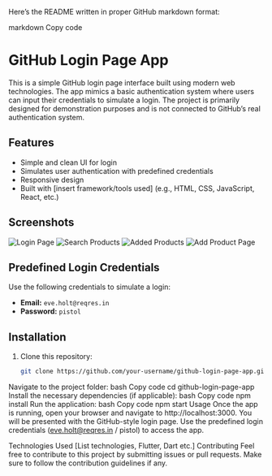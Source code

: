 Here’s the README written in proper GitHub markdown format:

markdown
Copy code
# GitHub Login Page App

This is a simple GitHub login page interface built using modern web technologies. The app mimics a basic authentication system where users can input their credentials to simulate a login. The project is primarily designed for demonstration purposes and is not connected to GitHub’s real authentication system.

## Features

- Simple and clean UI for login
- Simulates user authentication with predefined credentials
- Responsive design
- Built with [insert framework/tools used] (e.g., HTML, CSS, JavaScript, React, etc.)

## Screenshots

![Login Page](https://github.com/Shivamcyber6/Login_Page/blob/main/Screenshot_1728826349.png)
![Search Products](https://github.com/Shivamcyber6/Login_Page/blob/main/Screenshot_1728826676.png)
![Added Products](https://github.com/Shivamcyber6/Login_Page/blob/main/Screenshot_1728826657.png)
![Add Product Page](https://github.com/Shivamcyber6/Login_Page/blob/main/Screenshot_1728826685.png)





## Predefined Login Credentials

Use the following credentials to simulate a login:

- **Email:** `eve.holt@reqres.in`
- **Password:** `pistol`

## Installation

1. Clone this repository:
   ```bash
   git clone https://github.com/your-username/github-login-page-app.git
Navigate to the project folder:
bash
Copy code
cd github-login-page-app
Install the necessary dependencies (if applicable):
bash
Copy code
npm install
Run the application:
bash
Copy code
npm start
Usage
Once the app is running, open your browser and navigate to http://localhost:3000. You will be presented with the GitHub-style login page. Use the predefined login credentials (eve.holt@reqres.in / pistol) to access the app.

Technologies Used
[List technologies, Flutter, Dart etc.]
Contributing
Feel free to contribute to this project by submitting issues or pull requests. Make sure to follow the contribution guidelines if any.
